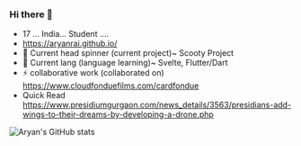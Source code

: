 ### Hi there 👋
- 17 ... India... Student ....
- https://aryanrai.github.io/
- 🔭 Current head spinner (current project)~ Scooty Project
- 🌱 Current lang (language learning)~ Svelte, Flutter/Dart
- ⚡ collaborative work (collaborated on) https://www.cloudfonduefilms.com/cardfondue
- Quick Read https://www.presidiumgurgaon.com/news_details/3563/presidians-add-wings-to-their-dreams-by-developing-a-drone.php


![Aryan's GitHub stats](https://github-readme-stats.vercel.app/api?username=AryanRai&theme=nightowl&show_icons=true)




<!--



- 🤔 I’m looking for help with realtime internal audio for windows using basswasapi for a music visualizer 
- 👯 I’m looking to collaborate on ...
- 💬 Ask me about ...
- 📫 How to reach me: ...
- 😄 Pronouns: ...
- ⚡ Fun fact: ...
-->
